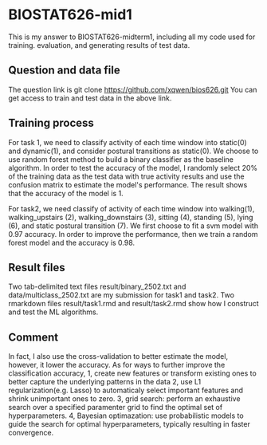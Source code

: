 # BIOSTAT626-mid1
This is my answer to BIOSTAT626-midterm1, including all my code used for training. evaluation, and generating results of test data.
## Question and data file
The question link is git clone https://github.com/xqwen/bios626.git
You can get access to train and test data in the above link.
## Training process
For task 1, we need to classify activity of each time window into static(0) and dynamic(1), and consider postural transitions as static(0).
We choose to use random forest method to build a binary classifier as the baseline algorithm.
In order to test the accuracy of the model, I randomly select 20% of the training data as the test data with true activity results and use the confusion matrix to estimate the model's performance.
The result shows that the accuracy of the model is 1.

For task2, we need classify of activity of each time window into walking(1), walking_upstairs (2), walking_downstairs (3), sitting (4), standing (5), lying (6), and static postural transition (7).
We first choose to fit a svm model with 0.97 accuracy.
In order to improve the performance, then we train a random forest model and the accuracy is 0.98.

## Result files
Two tab-delimited text files result/binary_2502.txt and data/multiclass_2502.txt are my submission for task1 and task2. Two rmarkdown files result/task1.rmd and result/task2.rmd show how I construct and test the ML algorithms.

## Comment
In fact, I also use the cross-validation to better estimate the model, however, it lower the accuracy.
As for ways to further improve the classification accuracy, 
1, create new features or transform existing ones to better capture the underlying patterns in the data
2, use L1 regularization(e.g. Lasso) to automaticaly select important features and shrink unimportant ones to zero.
3, grid search: perform an exhaustive search over a specified paramenter grid to find the optimal set of hyperparameters.
4, Bayesian optimazation: use probabilistic models to guide the search for optimal hyperparameters, typically resulting in faster convergence.

